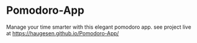 # Pomodoro-App
Manage your time smarter with this elegant pomodoro app. see project live at https://haugesen.github.io/Pomodoro-App/
